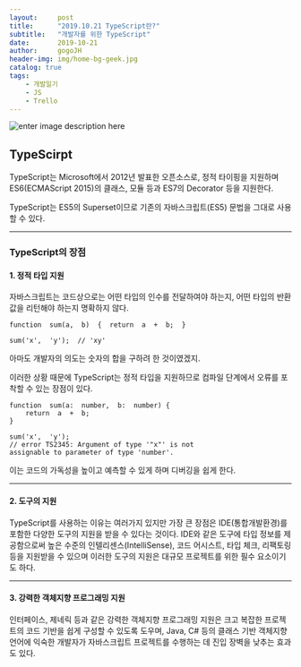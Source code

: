 ```yaml
---
layout:     post
title:      "2019.10.21 TypeScript란?"
subtitle:   "개발자를 위한 TypeScript"
date:       2019-10-21
author:     gogoJH
header-img: img/home-bg-geek.jpg
catalog: true
tags:
    - 개발일기
    - JS
    - Trello
---
```

![enter image description here](https://images.velog.io/post-images/dongwon2/95f04080-3845-11e9-acb0-ebd80ec9a711/10ei2MOQxAzF7krm-v60wnQ.jpeg)

## TypeScirpt
TypeScript는 Microsoft에서 2012년 발표한 오픈소스로, 정적 타이핑을 지원하며 ES6(ECMAScript 2015)의 클래스, 모듈 등과 ES7의 Decorator 등을 지원한다.

TypeScript는 ES5의 Superset이므로 기존의 자바스크립트(ES5) 문법을 그대로 사용할 수 있다.

---

###  TypeScript의 장점

#### 1. 정적 타입 지원 
자바스크립트는 코드상으로는 어떤 타입의 인수를 전달하여야 하는지, 어떤 타입의 반환값을 리턴해야 하는지 명확하지 않다.
```
function  sum(a,  b)  {  return  a  +  b;  }  

sum('x',  'y');  // 'xy' 
```

아마도 개발자의 의도는 숫자의 합을 구하려 한 것이였겠지.

이러한 상황 때문에 TypeScript는 정적 타입을 지원하므로 컴파일 단계에서 오류를 포착할 수 있는 장점이 있다.
```
function  sum(a:  number,  b:  number) {  
	return  a  +  b;  
}  

sum('x',  'y');  
// error TS2345: Argument of type '"x"' is not 
assignable to parameter of type 'number'.
```

이는 코드의 가독성을 높이고 예측할 수 있게 하며 디버깅을 쉽게 한다.

---

#### 2. 도구의 지원

TypeScript를 사용하는 이유는 여러가지 있지만 가장 큰 장점은 IDE(통합개발환경)를 포함한 다양한 도구의 지원을 받을 수 있다는 것이다. IDE와 같은 도구에 타입 정보를 제공함으로써 높은 수준의 인텔리센스(IntelliSense), 코드 어시스트, 타입 체크, 리팩토링 등을 지원받을 수 있으며 이러한 도구의 지원은 대규모 프로젝트를 위한 필수 요소이기도 하다.

---

#### 3. 강력한 객체지향 프로그래밍 지원

인터페이스, 제네릭 등과 같은 강력한 객체지향 프로그래밍 지원은 크고 복잡한 프로젝트의 코드 기반을 쉽게 구성할 수 있도록 도우며, Java, C# 등의 클래스 기반 객체지향 언어에 익숙한 개발자가 자바스크립트 프로젝트를 수행하는 데 진입 장벽을 낮추는 효과도 있다.

<!--stackedit_data:
eyJoaXN0b3J5IjpbMzAwMDA4OTVdfQ==
-->